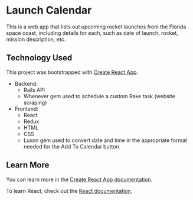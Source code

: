 # Launch Calendar

This is a web app that lists out upcoming rocket launches from the Florida space coast, including details for each, such as date of launch, rocket, mission description, etc.

## Technology Used

This project was bootstrapped with [Create React App](https://github.com/facebook/create-react-app).

- Backend:
  - Rails API
  - Whenever gem used to schedule a custom Rake task (website scraping)
- Frontend:
  - React
  - Redux
  - HTML
  - CSS
  - Luxon gem used to convert date and time in the appropriate format needed for the Add To Calendar button. 

## Learn More

You can learn more in the [Create React App documentation](https://facebook.github.io/create-react-app/docs/getting-started).

To learn React, check out the [React documentation](https://reactjs.org/).

